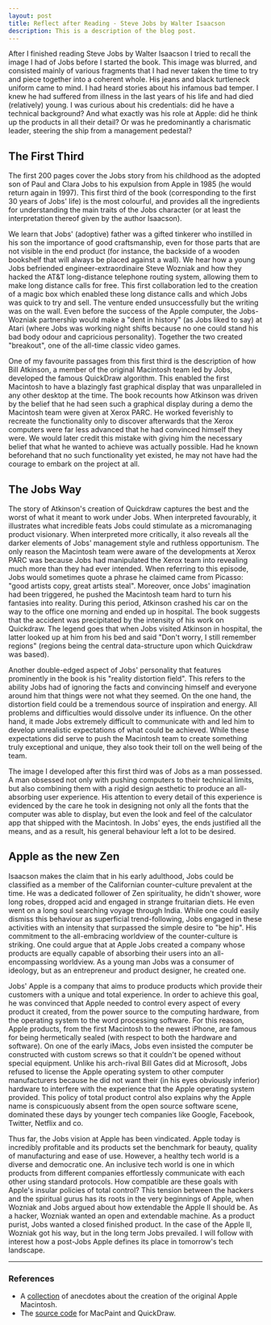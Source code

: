 ```yaml
---
layout: post
title: Reflect after Reading - Steve Jobs by Walter Isaacson
description: This is a description of the blog post.
---
```

After I finished reading Steve Jobs by Walter Isaacson I tried to recall the image I had of Jobs before I started the book.  This image was blurred, and consisted mainly of various fragments that I had never taken the time to try and piece together into a coherent whole.  His jeans and black turtleneck uniform came to mind.  I had heard stories about his infamous bad temper.  I knew he had suffered from illness in the last years of his life and had died (relatively) young.  I was curious about his credentials: did he have a technical background? And what exactly was his role at Apple: did he think up the products in all their detail? Or was he predominantly a charismatic leader, steering the ship from a management pedestal?  

## The First Third

The first 200 pages cover the Jobs story from his childhood as the adopted son of Paul and Clara Jobs to his expulsion from Apple in 1985 (he would return again in 1997).  This first third of the book (corresponding to the first 30 years of Jobs' life) is the most colourful, and provides all the ingredients for understanding the main traits of the Jobs character (or at least the interpretation thereof given by the author Isaacson).  

We learn that Jobs' (adoptive) father was a gifted tinkerer who instilled in his son the importance of good craftsmanship, even for those parts that are not visible in the end product (for instance, the backside of a wooden bookshelf that will always be placed against a wall).  We hear how a young Jobs befriended engineer-extraordinaire Steve Wozniak and how they hacked the AT&T long-distance telephone routing system, allowing them to make long distance calls for free.  This first collaboration led to the creation of a magic box which enabled these long distance calls and which Jobs was quick to try and sell.  The venture ended unsuccessfully but the writing was on the wall.  Even before the success of the Apple computer, the Jobs-Wozniak partnership would make a "dent in history" (as Jobs liked to say) at Atari (where Jobs was working night shifts because no one could stand his bad body odour and capricious personality).  Together the two created "breakout", one of the all-time classic video games.  

One of my favourite passages from this first third is the description of how Bill Atkinson, a member of the original Macintosh team led by Jobs, developed the famous QuickDraw algorithm.  This enabled the first Macintosh to have a blazingly fast graphical display that was unparalleled in any other desktop at the time.  The book recounts how Atkinson was driven by the belief that he had seen such a graphical display during a demo the Macintosh team were given at Xerox PARC.  He worked feverishly to recreate the functionality only to discover afterwards that the Xerox computers were far less advanced that he had convinced himself they were.  We would later credit this mistake with giving him the necessary belief that what he wanted to achieve was actually possible.  Had he known beforehand that no such functionality yet existed, he may not have had the courage to embark on the project at all.  

## The Jobs Way

The story of Atkinson's creation of Quickdraw captures the best and the worst of what it meant to work under Jobs.  When interpreted favourably, it illustrates what incredible feats Jobs could stimulate as a micromanaging product visionary.  When interpreted more critically, it also reveals all the darker elements of Jobs' management style and ruthless opportunism.  The only reason the Macintosh team were aware of the developments at Xerox PARC was because Jobs had manipulated the Xerox team into revealing much more than they had ever intended.  When referring to this episode, Jobs would sometimes quote a phrase he claimed came from Picasso: "good artists copy, great artists steal".  Moreover, once Jobs' imagination had been triggered, he pushed the Macintosh team hard to turn his fantasies into reality.  During this period, Atkinson crashed his car on the way to the office one morning and ended up in hospital.  The book suggests that the accident was precipitated by the intensity of his work on Quickdraw.  The legend goes that when Jobs visited Atkinson in hospital, the latter looked up at him from his bed and said "Don't worry, I still remember regions" (regions being the central data-structure upon which Quickdraw was based).  

Another double-edged aspect of Jobs' personality that features prominently in the book is his "reality distortion field".  This refers to the ability Jobs had of ignoring the facts and convincing himself and everyone around him that things were not what they seemed.  On the one hand, the distortion field could be a tremendous source of inspiration and energy.  All problems and difficulties would dissolve under its influence.  On the other hand, it made Jobs extremely difficult to communicate with and led him to develop unrealistic expectations of what could be achieved.  While these expectations did serve to push the Macintosh team to create something truly exceptional and unique, they also took their toll on the well being of the team.  

The image I developed after this first third was of Jobs as a man possessed.  A man obsessed not only with pushing computers to their technical limits, but also combining them with a rigid design aesthetic to produce an all-absorbing user experience.  His attention to every detail of this experience is evidenced by the care he took in designing not only all the fonts that the computer was able to display, but even the look and feel of the calculator app that shipped with the Macintosh.  In Jobs' eyes, the ends justified all the means, and as a result, his general behaviour left a lot to be desired.         

## Apple as the new Zen

Isaacson makes the claim that in his early adulthood, Jobs could be classified as a member of the Californian counter-culture prevalent at the time.  He was a dedicated follower of Zen spirituality, he didn't shower, wore long robes, dropped acid and engaged in strange fruitarian diets.  He even went on a long soul searching voyage through India.  While one could easily dismiss this behaviour as superficial trend-following, Jobs engaged in these activities with an intensity that surpassed the simple desire to "be hip".  His commitment to the all-embracing worldview of the counter-culture is striking.  One could argue that at Apple Jobs created a company whose products are equally capable of absorbing their users into an all-encompassing worldview.  As a young man Jobs was a consumer of ideology, but as an entrepreneur and product designer, he created one.

Jobs' Apple is a company that aims to produce products which provide their customers with a unique and total experience.  In order to achieve this goal, he was convinced that Apple needed to control every aspect of every product it created, from the power source to the computing hardware, from the operating system to the word processing software.  For this reason, Apple products, from the first Macintosh to the newest iPhone, are famous for being hermetically sealed (with respect to both the hardware and software).  On one of the early iMacs, Jobs even insisted the computer be constructed with custom screws so that it couldn't be opened without special equipment.  Unlike his arch-rival Bill Gates did at Microsoft, Jobs refused to license the Apple operating system to other computer manufacturers because he did not want their (in his eyes obviously inferior) hardware to interfere with the experience that the Apple operating system provided.  This policy of total product control also explains why the Apple name is conspicuously absent from the open source software scene, dominated these days by younger tech companies like Google, Facebook, Twitter, Netflix and co.

Thus far, the Jobs vision at Apple has been vindicated.  Apple today is incredibly profitable and its products set the benchmark for beauty, quality of manufacturing and ease of use.  However, a healthy tech world is a diverse and democratic one.  An inclusive tech world is one in which products from different companies effortlessly communicate with each other using standard protocols.  How compatible are these goals with Apple's insular policies of total control?  This tension between the hackers and the spiritual gurus has its roots in the very beginnings of Apple, when Wozniak and Jobs argued about how extendable the Apple II should be.  As a hacker, Wozniak wanted an open and extendable machine.  As a product purist, Jobs wanted a closed finished product.  In the case of the Apple II, Wozniak got his way, but in the long term Jobs prevailed.  I will follow with interest how a post-Jobs Apple defines its place in tomorrow's tech landscape.                    


* * *

### References
* A [collection](http://www.folklore.org/index.py) of anecdotes about the creation of the original Apple Macintosh.
* The [source code](http://www.computerhistory.org/atchm/macpaint-and-quickdraw-source-code/) for MacPaint and QuickDraw.
